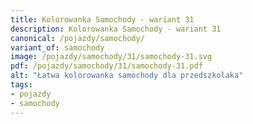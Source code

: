```yaml
---
title: Kolorowanka Samochody - wariant 31
description: Kolorowanka Samochody - wariant 31
canonical: /pojazdy/samochody/
variant_of: samochody
image: /pojazdy/samochody/31/samochody-31.svg
pdf: /pojazdy/samochody/31/samochody-31.pdf
alt: "Łatwa kolorowanka samochody dla przedszkolaka"
tags:
- pojazdy
- samochody
---
```

